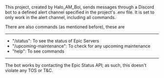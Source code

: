 This project, created by Halo_AM_Boi, sends messages through a Discord bot to a defined alert channel specified in the project's .env file. It is set to only work in the alert channel, including all commands.

There are also commands (as mentioned before), these are
***
* "/status": To see the status of Epic Servers
* "/upcoming-maintenance": To check for any upcoming maintenance
* "help": To see commands
***

The bot works by contacting the Epic Status API; as such, this doesn't violate any TOS or T&C.
